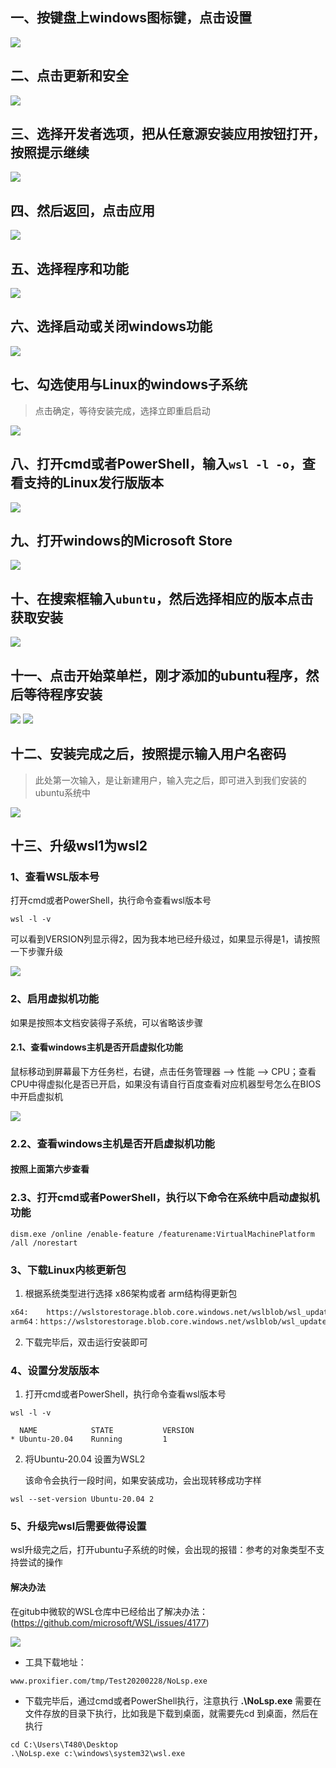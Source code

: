 ## 一、按键盘上windows图标键，点击设置
![](https://niuzhan-1306014148.cos.ap-beijing.myqcloud.com/Typora/20221014172630.png)

## 二、点击更新和安全
![](https://niuzhan-1306014148.cos.ap-beijing.myqcloud.com/Typora/20221014172802.png)

## 三、选择开发者选项，把从任意源安装应用按钮打开，按照提示继续
![](https://niuzhan-1306014148.cos.ap-beijing.myqcloud.com/Typora/20221014172854.png)

## 四、然后返回，点击应用
![](https://niuzhan-1306014148.cos.ap-beijing.myqcloud.com/Typora/20221014173047.png)

## 五、选择程序和功能
![](https://niuzhan-1306014148.cos.ap-beijing.myqcloud.com/Typora/20221014173109.png)  

## 六、选择启动或关闭windows功能
![](https://niuzhan-1306014148.cos.ap-beijing.myqcloud.com/Typora/20221014173140.png)

## 七、勾选使用与Linux的windows子系统
> 点击确定，等待安装完成，选择立即重启启动  

![](https://niuzhan-1306014148.cos.ap-beijing.myqcloud.com/Typora/20221014173305.png)

## 八、打开cmd或者PowerShell，输入`wsl -l -o`，查看支持的Linux发行版版本
![](https://niuzhan-1306014148.cos.ap-beijing.myqcloud.com/Typora/20221014174338.png)

## 九、打开windows的Microsoft Store
![](https://niuzhan-1306014148.cos.ap-beijing.myqcloud.com/Typora/20221014174609.png)

## 十、在搜索框输入`ubuntu`，然后选择相应的版本点击获取安装
![](https://niuzhan-1306014148.cos.ap-beijing.myqcloud.com/Typora/20221014174647.png)

## 十一、点击开始菜单栏，刚才添加的ubuntu程序，然后等待程序安装
![](https://niuzhan-1306014148.cos.ap-beijing.myqcloud.com/Typora/20221014174926.png)
![](https://niuzhan-1306014148.cos.ap-beijing.myqcloud.com/Typora/20221014174832.png)

## 十二、安装完成之后，按照提示输入用户名密码
> 此处第一次输入，是让新建用户，输入完之后，即可进入到我们安装的ubuntu系统中  

![](https://niuzhan-1306014148.cos.ap-beijing.myqcloud.com/Typora/20221014175309.png)

## 十三、升级wsl1为wsl2

### 1、查看WSL版本号

打开cmd或者PowerShell，执行命令查看wsl版本号

```shell
wsl -l -v
```

可以看到VERSION列显示得2，因为我本地已经升级过，如果显示得是1，请按照一下步骤升级

![](https://niuzhan-1306014148.cos.ap-beijing.myqcloud.com/Typora/20230322140953.png)

### 2、启用虚拟机功能

如果是按照本文档安装得子系统，可以省略该步骤

#### 2.1、查看windows主机是否开启虚拟化功能

鼠标移动到屏幕最下方任务栏，右键，点击任务管理器 --> 性能 --> CPU；查看CPU中得虚拟化是否已开启，如果没有请自行百度查看对应机器型号怎么在BIOS中开启虚拟机

![](https://niuzhan-1306014148.cos.ap-beijing.myqcloud.com/Typora/20230322141853.png)

### 2.2、查看windows主机是否开启虚拟机功能

#### 按照上面第六步查看 

### 2.3、打开cmd或者PowerShell，执行以下命令在系统中启动虚拟机功能

```shell
dism.exe /online /enable-feature /featurename:VirtualMachinePlatform /all /norestart
```



### 3、下载Linux内核更新包

1. 根据系统类型进行选择 x86架构或者 arm结构得更新包

```bash
x64:    https://wslstorestorage.blob.core.windows.net/wslblob/wsl_update_x64.msi
arm64：https://wslstorestorage.blob.core.windows.net/wslblob/wsl_update_arm64.msi
```

2. 下载完毕后，双击运行安装即可

### 4、设置分发版版本

1. 打开cmd或者PowerShell，执行命令查看wsl版本号

```shell
wsl -l -v

  NAME            STATE           VERSION
* Ubuntu-20.04    Running         1
```

2. 将Ubuntu-20.04 设置为WSL2

   该命令会执行一段时间，如果安装成功，会出现转移成功字样

```shell
wsl --set-version Ubuntu-20.04 2
```

### 5、升级完wsl后需要做得设置

wsl升级完之后，打开ubuntu子系统的时候，会出现的报错：参考的对象类型不支持尝试的操作

#### 解决办法

在gitub中微软的WSL仓库中已经给出了解决办法：(https://github.com/microsoft/WSL/issues/4177)

![](https://niuzhan-1306014148.cos.ap-beijing.myqcloud.com/Typora/20230322143401.png)

- 工具下载地址：

```
www.proxifier.com/tmp/Test20200228/NoLsp.exe
```

- 下载完毕后，通过cmd或者PowerShell执行，注意执行  **.\NoLsp.exe**  需要在文件存放的目录下执行，比如我是下载到桌面，就需要先cd 到桌面，然后在执行

```
cd C:\Users\T480\Desktop
.\NoLsp.exe c:\windows\system32\wsl.exe
```

